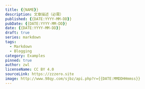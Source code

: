 ```yaml
---
title: {{NAME}}
description: 文章描述（必需）
published: {{DATE:YYYY-MM-DD}}
pubDate: {{DATE:YYYY-MM-DD}}
date: {{DATE:YYYY-MM-DD}}
draft: true
series: markdown
tags:
  - Markdown
  - Blogging
category: Examples
pinned: true
author: zwl
licenseName: CC BY 4.0
sourceLink: https://zzzero.site
image: http://www.98qy.com/sjbz/api.php?r={{DATE:MMDDHHmmss}}
---
```

